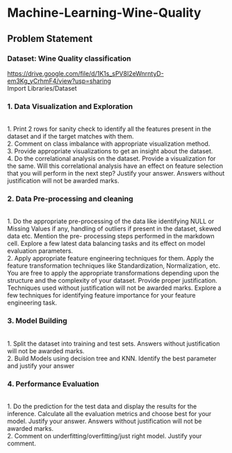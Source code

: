 # Machine-Learning-Wine-Quality

## Problem Statement
 
### Dataset: Wine Quality classification
https://drive.google.com/file/d/1K1s_sPV8I2eWnrntyD-em3Kg_yCrhmF4/view?usp=sharing
<br> Import Libraries/Dataset
   
### 1. Data Visualization and Exploration 
<br> 1. Print 2 rows for sanity check to identify all the features present in the dataset and if the target matches with them.
<br> 2. Comment on class imbalance with appropriate visualization method.
<br> 3. Provide appropriate visualizations to get an insight about the dataset.
<br> 4. Do the correlational analysis on the dataset. Provide a visualization for the same. Will
this correlational analysis have an effect on feature selection that you will perform in the next step? Justify your answer. Answers without justification will not be awarded marks.

### 2. Data Pre-processing and cleaning 
<br> 1. Do the appropriate pre-processing of the data like identifying NULL or Missing Values if any, handling of outliers if present in the dataset, skewed data etc. Mention the pre- processing steps performed in the markdown cell. Explore a few latest data balancing tasks and its effect on model evaluation parameters.
<br> 2. Apply appropriate feature engineering techniques for them. Apply the feature transformation techniques like Standardization, Normalization, etc. You are free to apply
the appropriate transformations depending upon the structure and the complexity of your dataset. Provide proper justification. Techniques used without justification will not be awarded marks. Explore a few techniques for identifying feature importance for your feature engineering task.
 
### 3. Model Building
<br> 1. Split the dataset into training and test sets. Answers without justification will not be awarded marks. 
<br> 2. Build Models using decision tree and KNN. Identify the best parameter and justify your answer 

### 4. Performance Evaluation 
<br> 1. Do the prediction for the test data and display the results for the inference. Calculate all the evaluation metrics and choose best for your model. Justify your answer. Answers without justification will not be awarded marks. 
<br> 2. Comment on underfitting/overfitting/just right model. Justify your comment. 
